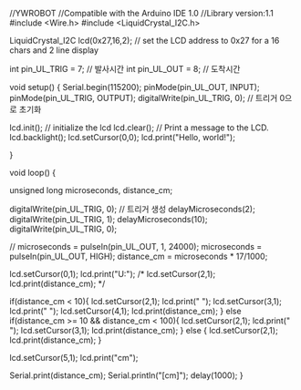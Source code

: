 //YWROBOT
//Compatible with the Arduino IDE 1.0
//Library version:1.1
#include <Wire.h> 
#include <LiquidCrystal_I2C.h>

LiquidCrystal_I2C lcd(0x27,16,2);  // set the LCD address to 0x27 for a 16 chars and 2 line display

int pin_UL_TRIG = 7; // 발사시간
int pin_UL_OUT = 8; // 도착시간


void setup()
{
  Serial.begin(115200);
  pinMode(pin_UL_OUT, INPUT);
  pinMode(pin_UL_TRIG, OUTPUT);
  digitalWrite(pin_UL_TRIG, 0); // 트리거 0으로 초기화

  lcd.init();                      // initialize the lcd 
  lcd.clear();
  // Print a message to the LCD.
  lcd.backlight();
  lcd.setCursor(0,0);
  lcd.print("Hello, world!");

}


void loop()
{

  unsigned long microseconds, distance_cm;

  digitalWrite(pin_UL_TRIG, 0); // 트리거 생성
  delayMicroseconds(2);
  digitalWrite(pin_UL_TRIG, 1);
  delayMicroseconds(10);
  digitalWrite(pin_UL_TRIG, 0);

  // microseconds = pulseIn(pin_UL_OUT, 1, 24000);
  microseconds = pulseIn(pin_UL_OUT, HIGH);
  distance_cm = microseconds * 17/1000;

  lcd.setCursor(0,1);
  lcd.print("U:");
  /* lcd.setCursor(2,1);
  lcd.print(distance_cm); */


  if(distance_cm < 10){
    lcd.setCursor(2,1);
    lcd.print(" ");
    lcd.setCursor(3,1);
    lcd.print(" ");
    lcd.setCursor(4,1);
    lcd.print(distance_cm);
  } else if(distance_cm >= 10 && distance_cm < 100){
    lcd.setCursor(2,1);
    lcd.print(" ");
    lcd.setCursor(3,1);
    lcd.print(distance_cm);
  } else {
    lcd.setCursor(2,1);
    lcd.print(distance_cm);
  }

  lcd.setCursor(5,1);
  lcd.print("cm");

  Serial.print(distance_cm);
  Serial.println("[cm]");
  delay(1000);
}
